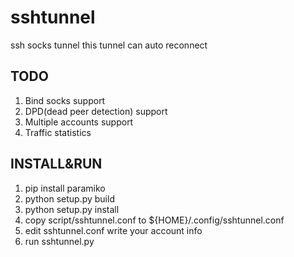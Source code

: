 sshtunnel
=========

ssh socks tunnel
this tunnel can auto reconnect

TODO
----
1. Bind socks support
1. DPD(dead peer detection) support
1. Multiple accounts support
1. Traffic statistics

INSTALL&RUN
-------
1. pip install paramiko
1. python setup.py build
1. python setup.py install
1. copy script/sshtunnel.conf to ${HOME}/.config/sshtunnel.conf
1. edit sshtunnel.conf write your account info
1. run sshtunnel.py


